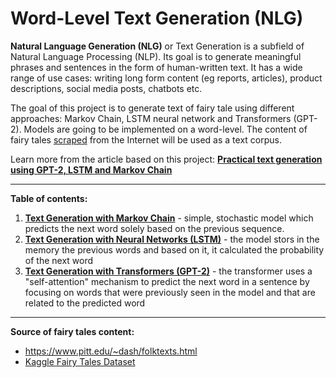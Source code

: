 # Word-Level Text Generation (NLG)

**Natural Language Generation (NLG)** or Text Generation is a subfield of Natural Language Processing (NLP). Its goal is to generate meaningful phrases and sentences in the form of human-written text. It has a wide range of use cases: writing long form content (eg reports, articles), product descriptions, social media posts, chatbots etc.

The goal of this project is to generate text of fairy tale using different approaches: Markov Chain, LSTM neural network and Transformers (GPT-2). Models are going to be implemented on a word-level. The content of fairy tales [scraped](web_scraper.ipynb) from the Internet will be used as a text corpus.

Learn more from the article based on this project: [**Practical text generation using GPT-2, LSTM and Markov Chain**](https://towardsdatascience.com/text-generation-gpt-2-lstm-markov-chain-9ea371820e1e)

------

**Table of contents:**

1. **[Text Generation with Markov Chain](markov_chain.ipynb)** - simple, stochastic model which predicts the next word solely based on the previous sequence.
2. **[Text Generation with Neural Networks (LSTM)](lstm.ipynb)** - the model stors in the memory the previous words and based on it, it calculated the probability of the next word
3. **[Text Generation with Transformers (GPT-2)](gpt_2.ipynb)** - the transformer uses a "self-attention" mechanism to predict the next word in a sentence by focusing on words that were previously seen in the model and that are related to the predicted word

------

**Source of fairy tales content:**

* https://www.pitt.edu/~dash/folktexts.html
* [Kaggle Fairy Tales Dataset](https://www.kaggle.com/cuddlefish/fairy-tales)


